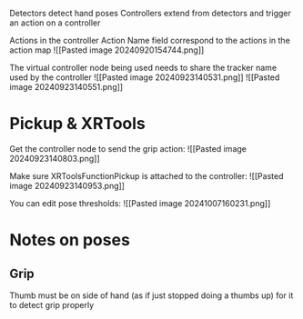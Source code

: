 Detectors detect hand poses
Controllers extend from detectors and trigger an action on a controller

Actions in the controller Action Name field correspond to the actions in the action map
![[Pasted image 20240920154744.png]]

The virtual controller node being used needs to share the tracker name used by the controller
![[Pasted image 20240923140531.png]]
![[Pasted image 20240923140551.png]]
# Pickup & XRTools
Get the controller node to send the grip action:
![[Pasted image 20240923140803.png]]

Make sure XRToolsFunctionPickup is attached to the controller:
![[Pasted image 20240923140953.png]]

You can edit pose thresholds:
![[Pasted image 20241007160231.png]]
# Notes on poses
## Grip
Thumb must be on side of hand (as if just stopped doing a thumbs up) for it to detect grip properly
